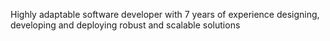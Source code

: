 Highly adaptable software developer with 7 years of experience designing, developing and deploying robust and scalable solutions
